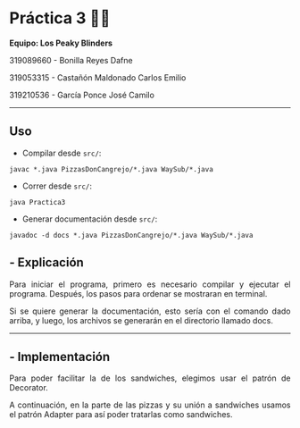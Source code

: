 # **Práctica 3** 🥪🍕

**Equipo: Los Peaky Blinders**

319089660 - Bonilla Reyes Dafne

319053315 - Castañón Maldonado Carlos Emilio

319210536 - García Ponce José Camilo

---

## **Uso**

- Compilar desde `src/`:

```
javac *.java PizzasDonCangrejo/*.java WaySub/*.java
```

- Correr desde `src/`:

```
java Practica3
```

- Generar documentación desde `src/`:

```
javadoc -d docs *.java PizzasDonCangrejo/*.java WaySub/*.java
```

## **- Explicación**

<div align="justify">
Para iniciar el programa, primero es necesario compilar y ejecutar el programa. Después, los pasos para ordenar se mostraran en terminal.
   
Si se quiere generar la documentación, esto sería con el comando dado arriba, y luego, los archivos se generarán en el directorio llamado docs.
</div>

----------------------------------------------------------------

## **- Implementación**

<div align="justify">
Para poder facilitar la de los sandwiches, elegimos usar el patrón de Decorator. 

A continuación, en la parte de las pizzas y su unión a sandwiches usamos el patrón Adapter para así poder tratarlas como sandwiches.
</div>
